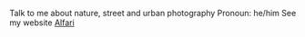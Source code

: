 Talk to me about nature, street and urban photography
Pronoun: he/him
See my website [Alfari](https://alfari.id)


